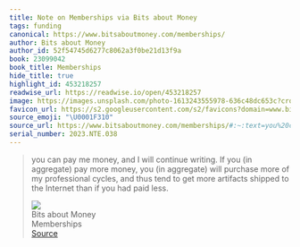 ```yaml
---
title: Note on Memberships via Bits about Money
tags: funding
canonical: https://www.bitsaboutmoney.com/memberships/
author: Bits about Money
author_id: 52f54745d6277c8062a3f0be21d13f9a
book: 23099042
book_title: Memberships
hide_title: true
highlight_id: 453218257
readwise_url: https://readwise.io/open/453218257
image: https://images.unsplash.com/photo-1613243555978-636c48dc653c?crop=entropy&cs=tinysrgb&fit=max&fm=jpg&ixid=MnwxMTc3M3wwfDF8c2VhcmNofDYzfHxiYW5rfGVufDB8fHx8MTYzNDc0MjkxMA&ixlib=rb-1.2.1&q=80&w=2000
favicon_url: https://s2.googleusercontent.com/s2/favicons?domain=www.bitsaboutmoney.com
source_emoji: "\U0001F310"
source_url: https://www.bitsaboutmoney.com/memberships/#:~:text=you%20can%20pay,had%20paid%20less.
serial_number: 2023.NTE.038
---
```

> you can pay me money, and I will continue writing. If you (in aggregate) pay more money, you (in aggregate) will purchase more of my professional cycles, and thus tend to get more artifacts shipped to the Internet than if you had paid less.
> <div class="quoteback-footer"><div class="quoteback-avatar"><img class="mini-favicon" src="https://s2.googleusercontent.com/s2/favicons?domain=www.bitsaboutmoney.com"></div><div class="quoteback-metadata"><div class="metadata-inner"><span style="display:none">FROM:</span><div aria-label="Bits about Money" class="quoteback-author"> Bits about Money</div><div aria-label="Memberships" class="quoteback-title"> Memberships</div></div></div><div class="quoteback-backlink"><a target="_blank" aria-label="go to the full text of this quotation" rel="noopener" href="https://www.bitsaboutmoney.com/memberships/#:~:text=you%20can%20pay,had%20paid%20less." class="quoteback-arrow"> Source</a></div></div>